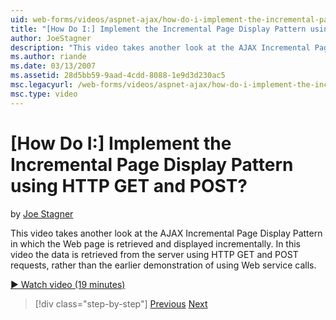 ```yaml
---
uid: web-forms/videos/aspnet-ajax/how-do-i-implement-the-incremental-page-display-pattern-using-http-get-and-post
title: "[How Do I:] Implement the Incremental Page Display Pattern using HTTP GET and POST? | Microsoft Docs"
author: JoeStagner
description: "This video takes another look at the AJAX Incremental Page Display Pattern in which the Web page is retrieved and displayed incrementally. In this video the..."
ms.author: riande
ms.date: 03/13/2007
ms.assetid: 28d5bb59-9aad-4cdd-8088-1e9d3d230ac5
msc.legacyurl: /web-forms/videos/aspnet-ajax/how-do-i-implement-the-incremental-page-display-pattern-using-http-get-and-post
msc.type: video
---
```

# [How Do I:] Implement the Incremental Page Display Pattern using HTTP GET and POST?

by [Joe Stagner](https://github.com/JoeStagner)

This video takes another look at the AJAX Incremental Page Display Pattern in which the Web page is retrieved and displayed incrementally. In this video the data is retrieved from the server using HTTP GET and POST requests, rather than the earlier demonstration of using Web service calls.

[&#9654; Watch video (19 minutes)](https://channel9.msdn.com/Blogs/ASP-NET-Site-Videos/how-do-i-implement-the-incremental-page-display-pattern-using-http-get-and-post)

> [!div class="step-by-step"]
> [Previous](how-do-i-implement-the-ajax-incremental-page-display-pattern.md)
> [Next](how-do-i-use-the-aspnet-ajax-updateprogress-control.md)
